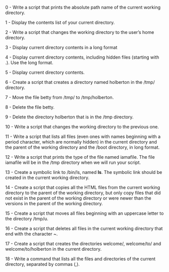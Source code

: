 0 - Write a script that prints the absolute path name of the current working directory.

1 - Display the contents list of your current directory.

2 - Write a script that changes the working directory to the user’s home directory.

3 - Display current directory contents in a long format

4 - Display current directory contents, including hidden files (starting with .). Use the long format.

5 - Display current directory contents.

6 - Create a script that creates a directory named holberton in the /tmp/ directory.

7 - Move the file betty from /tmp/ to /tmp/holberton.

8 - Delete the file betty.

9 - Delete the directory holberton that is in the /tmp directory.


10 - Write a script that changes the working directory to the previous one.

11 - Write a script that lists all files (even ones with names beginning with a period character, which are normally hidden) in the current directory and the parent of the working directory and the /boot directory, in long format.

12 - Write a script that prints the type of the file named iamafile. The file iamafile will be in the /tmp directory when we will run your script.

13 - Create a symbolic link to /bin/ls, named __ls__. The symbolic link should be created in the current working directory.

14 - Create a script that copies all the HTML files from the current working directory to the parent of the working directory, but only copy files that did not exist in the parent of the working directory or were newer than the versions in the parent of the working directory.

15 - Create a script that moves all files beginning with an uppercase letter to the directory /tmp/u.

16 - Create a script that deletes all files in the current working directory that end with the character ~.

17 - Create a script that creates the directories welcome/, welcome/to/ and welcome/to/holberton in the current directory.

18 - Write a command that lists all the files and directories of the current directory, separated by commas (,).

